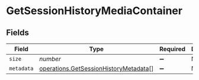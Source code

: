 # GetSessionHistoryMediaContainer


## Fields

| Field                                                                                          | Type                                                                                           | Required                                                                                       | Description                                                                                    | Example                                                                                        |
| ---------------------------------------------------------------------------------------------- | ---------------------------------------------------------------------------------------------- | ---------------------------------------------------------------------------------------------- | ---------------------------------------------------------------------------------------------- | ---------------------------------------------------------------------------------------------- |
| `size`                                                                                         | *number*                                                                                       | :heavy_minus_sign:                                                                             | N/A                                                                                            | 10855                                                                                          |
| `metadata`                                                                                     | [operations.GetSessionHistoryMetadata](../../models/operations/getsessionhistorymetadata.md)[] | :heavy_minus_sign:                                                                             | N/A                                                                                            |                                                                                                |